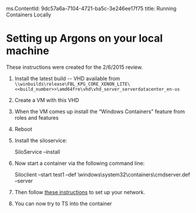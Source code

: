 ms.ContentId: 9dc57a6a-7104-4721-ba5c-3e246ee17f75 
title: Running Containers Locally

# Setting up Argons on your local machine #

These instructions were created for the 2/6/2015 review.
 
1. Install the latest build -- VHD available from `\\winbuilds\release\FBL_KPG_CORE_XENON_LITE\<<build_number>>\amd64fre\vhd\vhd_server_serverdatacenter_en-us`
2. Create a VM with this VHD
3. When the VM comes up install the “Windows Containers” feature from roles and features
4. Reboot
5. Install the siloservice:
	
	SiloService –install

6. Now start a container via the following command line:

	Siloclient –start test1 –def \windows\system32\containers\cmdserver.def –server

7. Then follow [these instructions](..\reference\networking.md) to set up your network.

8. You can now try to TS into the container

